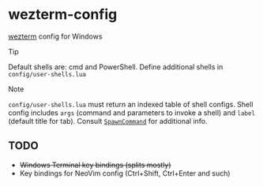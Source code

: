 # wezterm-config

[wezterm](https://github.com/wezterm/wezterm) config for Windows

>[!TIP]
> Default shells are: cmd and PowerShell. Define additional shells in `config/user-shells.lua`

> [!NOTE]
> `config/user-shells.lua` must return an indexed table of shell configs. Shell config includes `args` (command and parameters to invoke a shell) and `label` (default title for tab). Consult [`SpawnCommand`](https://wezterm.org/config/lua/SpawnCommand.html) for additional info.

## TODO

- ~~Windows Terminal key bindings (splits mostly)~~
- Key bindings for NeoVim config (Ctrl+Shift, Ctrl+Enter and such)
